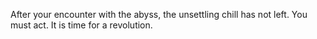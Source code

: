 After your encounter with the abyss, the unsettling chill has not
left. You must act. It is time for a revolution. 